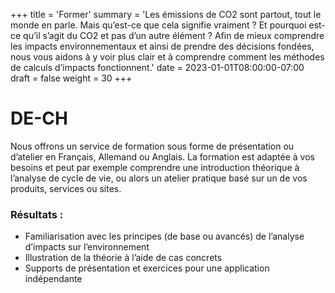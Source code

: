 +++
title = 'Former'
summary = 'Les émissions de CO2 sont partout, tout le monde en parle. Mais qu’est-ce que cela signifie vraiment ? Et pourquoi est-ce qu’il s’agit du CO2 et pas d’un autre élément ? Afin de mieux comprendre les impacts environnementaux et ainsi de prendre des décisions fondées, nous vous aidons à y voir plus clair et à comprendre comment les méthodes de calculs d’impacts fonctionnent.'
date = 2023-01-01T08:00:00-07:00
draft = false
weight = 30
+++

# DE-CH

Nous offrons un service de formation sous forme de présentation ou d’atelier en Français, Allemand ou Anglais. La formation est adaptée à vos besoins et peut par exemple comprendre une introduction théorique à l’analyse de cycle de vie, ou alors un atelier pratique basé sur un de vos produits, services ou sites.

### Résultats :
- Familiarisation avec les principes (de base ou avancés) de l’analyse d’impacts sur l’environnement
- Illustration de la théorie à l’aide de cas concrets
- Supports de présentation et exercices pour une application indépendante